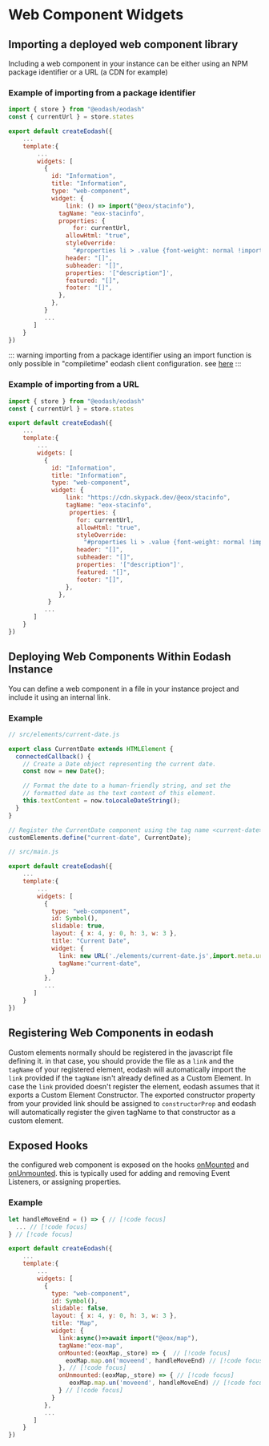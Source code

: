 # Web Component Widgets

## Importing a deployed web component library

Including a web component in your instance can be either using an NPM package identifier or a URL (a CDN for example)

### Example of importing from a package identifier

```js
import { store } from "@eodash/eodash"
const { currentUrl } = store.states

export default createEodash({
    ...
    template:{
        ...
        widgets: [
          {
            id: "Information",
            title: "Information",
            type: "web-component",
            widget: {
                link: () => import("@eox/stacinfo"),
              tagName: "eox-stacinfo",
              properties: {
                  for: currentUrl,
                allowHtml: "true",
                styleOverride:
                  "#properties li > .value {font-weight: normal !important;}",
                header: "[]",
                subheader: "[]",
                properties: '["description"]',
                featured: "[]",
                footer: "[]",
              },
            },
          }
          ...
       ]
    }
})

```

::: warning
importing from a package identifier using an import function is only possible in "compiletime" eodash client configuration. see [here](/api/client/types/interfaces/WebComponentProps.html#link)
:::

### Example of importing from a URL

```js
import { store } from "@eodash/eodash"
const { currentUrl } = store.states

export default createEodash({
    ...
    template:{
        ...
        widgets: [
          {
            id: "Information",
            title: "Information",
            type: "web-component",
            widget: {
                link: "https://cdn.skypack.dev/@eox/stacinfo",
                tagName: "eox-stacinfo",
                 properties: {
                   for: currentUrl,
                   allowHtml: "true",
                   styleOverride:
                     "#properties li > .value {font-weight: normal !important;}",
                   header: "[]",
                   subheader: "[]",
                   properties: '["description"]',
                   featured: "[]",
                   footer: "[]",
                },
              },
           }
          ...
       ]
    }
})
```

## Deploying Web Components Within Eodash Instance

You can define a web component in a file in your instance project and include it using an internal link.

### Example

```js
// src/elements/current-date.js

export class CurrentDate extends HTMLElement {
  connectedCallback() {
    // Create a Date object representing the current date.
    const now = new Date();

    // Format the date to a human-friendly string, and set the
    // formatted date as the text content of this element.
    this.textContent = now.toLocaleDateString();
  }
}

// Register the CurrentDate component using the tag name <current-date>.
customElements.define("current-date", CurrentDate);
```

```js
// src/main.js

export default createEodash({
    ...
    template:{
        ...
        widgets: [
          {
            type: "web-component",
            id: Symbol(),
            slidable: true,
            layout: { x: 4, y: 0, h: 3, w: 3 },
            title: "Current Date",
            widget: {
              link: new URL('./elements/current-date.js',import.meta.url).href,
              tagName:"current-date",
            }
          },
          ...
       ]
    }
})
```

## Registering Web Components in eodash

Custom elements normally should be registered in the javascript file defining it. in that case, you should provide the file as a `link` and the `tagName` of your registered element, eodash will automatically import the `link` provided if the `tagName` isn't already defined as a Custom Element. In case the `link` provided doesn't register the element, eodash assumes that it exports a Custom Element Constructor. The exported constructor property from your provided link should be assigned to `constructorProp` and eodash will automatically register the given tagName to that constructor as a custom element.

## Exposed Hooks

the configured web component is exposed on the hooks [onMounted](/api/client/types/interfaces/WebComponentProps.html#onmounted) and [onUnmounted](/api/client/types/interfaces/WebComponentProps.html#onunmounted). this is typically used for adding and removing Event Listeners, or assigning properties.

### Example

```js
let handleMoveEnd = () => { // [!code focus]
  ... // [!code focus]
} // [!code focus]

export default createEodash({
    ...
    template:{
        ...
        widgets: [
          {
            type: "web-component",
            id: Symbol(),
            slidable: false,
            layout: { x: 4, y: 0, h: 3, w: 3 },
            title: "Map",
            widget: {
              link:async()=>await import("@eox/map"),
              tagName:"eox-map",
              onMounted:(eoxMap,_store) => {  // [!code focus]
                eoxMap.map.on('moveend', handleMoveEnd) // [!code focus]
              }, // [!code focus]
              onUnmounted:(eoxMap,_store) => { // [!code focus]
                 eoxMap.map.un('moveend', handleMoveEnd) // [!code focus]
              } // [!code focus]
            }
          },
          ...
       ]
    }
})
```

```

```
